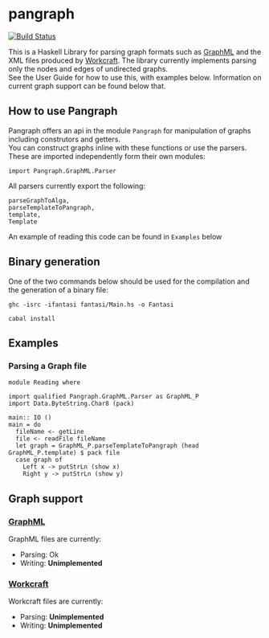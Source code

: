 # pangraph

[![Build Status](https://travis-ci.org/tuura/pangraph.svg?branch=master)](https://travis-ci.org/tuura/pangraph)  

This is a Haskell Library for parsing graph formats such as [GraphML](http://graphml.graphdrawing.org/) and the XML files produced by [Workcraft](https://www.workcraft.org/).
The library currently implements parsing only the nodes and edges of undirected graphs.  
See the User Guide for how to use this, with examples below.
Information on current graph support can be found below that.

## How to use Pangraph

Pangraph offers an api in the module `Pangraph` for manipulation of graphs including construtors and getters.  
You can construct graphs inline with these functions or use the parsers.
These are imported independently form their own modules:  
```
import Pangraph.GraphML.Parser
```

All parsers currently export the following:
```
parseGraphToAlga,
parseTemplateToPangraph,
template,
Template
```

An example of reading this code can be found in `Examples` below

## Binary generation

One of the two commands below should be used for the compilation and the generation of a binary file:

```
ghc -isrc -ifantasi fantasi/Main.hs -o Fantasi
```

```
cabal install
```

## Examples  

### Parsing a Graph file  
```
module Reading where

import qualified Pangraph.GraphML.Parser as GraphML_P
import Data.ByteString.Char8 (pack)

main:: IO ()
main = do
  fileName <- getLine
  file <- readFile fileName
  let graph = GraphML_P.parseTemplateToPangraph (head GraphML_P.template) $ pack file
  case graph of
    Left x -> putStrLn (show x)
    Right y -> putStrLn (show y)
```


## Graph support  
### [GraphML](http://graphml.graphdrawing.org/)
GraphML files are currently:  
- Parsing: Ok  
- Writing: **Unimplemented**

### [Workcraft](https://www.workcraft.org/)
Workcraft files are currently:  
- Parsing: **Unimplemented**  
- Writing: **Unimplemented**
